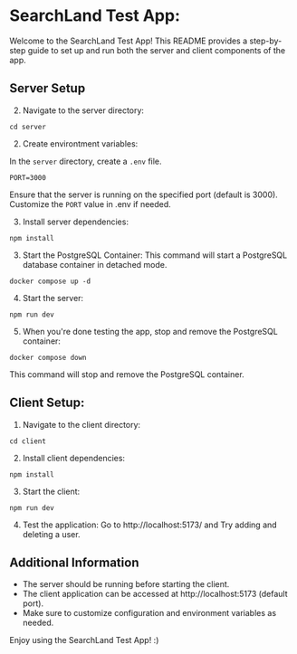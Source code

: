 # SearchLand Test App:

Welcome to the SearchLand Test App! This README provides a step-by-step guide to set up and run both the server and client components of the app.

## Server Setup

2. Navigate to the server directory:

```
cd server
```

2. Create environtment variables:

In the `server` directory, create a `.env` file.

```
PORT=3000
```

Ensure that the server is running on the specified port (default is 3000).
Customize the `PORT` value in .env if needed.

3. Install server dependencies:

```
npm install
```

3. Start the PostgreSQL Container:
   This command will start a PostgreSQL database container in detached mode.

```
docker compose up -d

```

4. Start the server:

```
npm run dev
```

5. When you're done testing the app, stop and remove the PostgreSQL container:

```
docker compose down
```

This command will stop and remove the PostgreSQL container.

## Client Setup:

1. Navigate to the client directory:

```
cd client
```

2. Install client dependencies:

```
npm install
```

3. Start the client:

```
npm run dev
```

4. Test the application:
Go to http://localhost:5173/ and Try adding and deleting a user.

## Additional Information

- The server should be running before starting the client.
- The client application can be accessed at http://localhost:5173 (default port).
- Make sure to customize configuration and environment variables as needed.

Enjoy using the SearchLand Test App! :)
